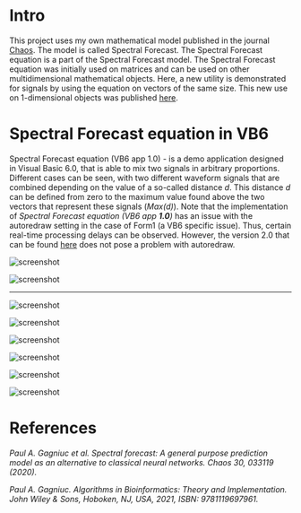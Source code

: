 # Intro

This project uses my own mathematical model published in the journal [Chaos](https://aip.scitation.org/doi/10.1063/1.5120818). The model is called Spectral Forecast. The Spectral Forecast equation is a part of the Spectral Forecast model. The Spectral Forecast equation was initially used on matrices and can be used on other multidimensional mathematical objects. Here, a new utility is demonstrated for signals by using the equation on vectors of the same size. This new use on 1-dimensional objects was published [here](https://www.wiley.com/en-ie/Algorithms+in+Bioinformatics:+Theory+and+Implementation-p-9781119697992).

# Spectral Forecast equation in VB6

Spectral Forecast equation (VB6 app 1.0) - is a demo application designed in Visual Basic 6.0, that is able to mix two signals in arbitrary proportions. Different cases can be seen, with two different waveform signals that are combined depending on the value of a so-called distance <i>d</i>. This distance <i>d</i> can be defined from zero to the maximum value found above the two vectors that represent these signals (<i>Max(d)</i>). Note that the implementation of <i>Spectral Forecast equation (VB6 app <b>1.0</b>)</i> has an issue with the autoredraw setting in the case of Form1 (a VB6 specific issue). Thus, certain real-time processing delays can be observed. However, the version 2.0 that can be found [here](https://github.com/Gagniuc/Mix-two-signals-by-using-Spectral-Forecast-in-VB6-app-v2.0) does not pose a problem with autoredraw.


![screenshot](https://github.com/Gagniuc/Mix-signals-by-using-Spectral-Forecast-v1.0/blob/main/img/Spectral%20Forecast%20in%20VB%20(1).gif?raw=true)

![screenshot](https://github.com/Gagniuc/Mix-signals-by-using-Spectral-Forecast-v1.0/blob/main/img/Spectral%20Forecast%20in%20VB%20(2).gif?raw=true)

<hr>

![screenshot](https://github.com/Gagniuc/Spectral-Forecast-equation-VB6-app/blob/main/img/sf1.png?raw=true)

![screenshot](https://github.com/Gagniuc/Spectral-Forecast-equation-VB6-app/blob/main/img/sf2.png?raw=true)

![screenshot](https://github.com/Gagniuc/Spectral-Forecast-equation-VB6-app/blob/main/img/sf3.png?raw=true)

![screenshot](https://github.com/Gagniuc/Spectral-Forecast-equation-VB6-app/blob/main/img/sf4.png?raw=true)

![screenshot](https://github.com/Gagniuc/Spectral-Forecast-equation-VB6-app/blob/main/img/sf5.png?raw=true)

![screenshot](https://github.com/Gagniuc/Spectral-Forecast-equation-VB6-app/blob/main/img/sf6.png?raw=true)


# References

<i>Paul A. Gagniuc et al. Spectral forecast: A general purpose prediction model as an alternative to classical neural networks. Chaos 30, 033119 (2020).</i>

<i>Paul A. Gagniuc. Algorithms in Bioinformatics: Theory and Implementation. John Wiley & Sons, Hoboken, NJ, USA, 2021, ISBN: 9781119697961.</i>
